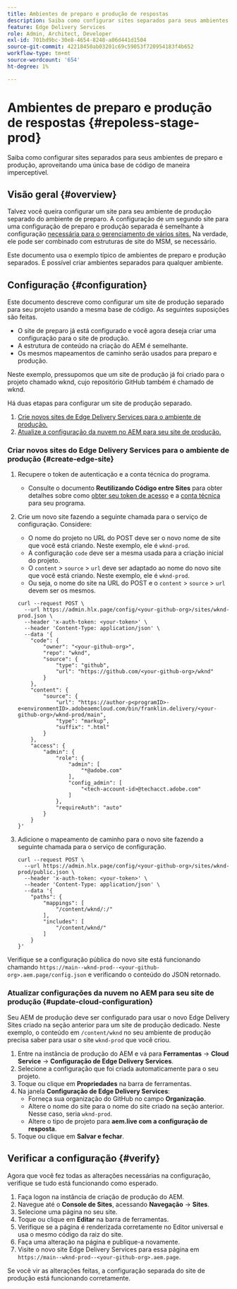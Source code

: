 ```yaml
---
title: Ambientes de preparo e produção de respostas
description: Saiba como configurar sites separados para seus ambientes de preparo e produção, aproveitando uma única base de código de maneira imperceptível.
feature: Edge Delivery Services
role: Admin, Architect, Developer
exl-id: 701bd9bc-30e8-4654-8248-a06d441d1504
source-git-commit: 42218450ab03201c69c59053f720954183f4b652
workflow-type: tm+mt
source-wordcount: '654'
ht-degree: 1%

---
```


# Ambientes de preparo e produção de respostas {#repoless-stage-prod}

Saiba como configurar sites separados para seus ambientes de preparo e produção, aproveitando uma única base de código de maneira imperceptível.

## Visão geral {#overview}

Talvez você queira configurar um site para seu ambiente de produção separado do ambiente de preparo. A configuração de um segundo site para uma configuração de preparo e produção separada é semelhante à configuração [necessária para o gerenciamento de vários sites.](/help/edge/wysiwyg-authoring/repoless-msm.md) Na verdade, ele pode ser combinado com estruturas de site do MSM, se necessário.

Este documento usa o exemplo típico de ambientes de preparo e produção separados. É possível criar ambientes separados para qualquer ambiente.

## Configuração {#configuration}

Este documento descreve como configurar um site de produção separado para seu projeto usando a mesma base de código. As seguintes suposições são feitas.

* O site de preparo já está configurado e você agora deseja criar uma configuração para o site de produção.
* A estrutura de conteúdo na criação do AEM é semelhante.
* Os mesmos mapeamentos de caminho serão usados para preparo e produção.

Neste exemplo, pressupomos que um site de produção já foi criado para o projeto chamado wknd, cujo repositório GitHub também é chamado de wknd.

Há duas etapas para configurar um site de produção separado.

1. [Crie novos sites de Edge Delivery Services para o ambiente de produção.](#create-edge-site)
1. [Atualize a configuração da nuvem no AEM para seu site de produção.](#update-cloud-configuration)

### Criar novos sites do Edge Delivery Services para o ambiente de produção {#create-edge-site}

1. Recupere o token de autenticação e a conta técnica do programa.
   * Consulte o documento **Reutilizando Código entre Sites** para obter detalhes sobre como [obter seu token de acesso](/help/edge/wysiwyg-authoring/repoless.md#access-token) e a [conta técnica](/help/edge/wysiwyg-authoring/repoless.md#access-control) para seu programa.
1. Crie um novo site fazendo a seguinte chamada para o serviço de configuração. Considere:
   * O nome do projeto no URL do POST deve ser o novo nome de site que você está criando. Neste exemplo, ele é `wknd-prod`.
   * A configuração `code` deve ser a mesma usada para a criação inicial do projeto.
   * O `content` > `source` > `url` deve ser adaptado ao nome do novo site que você está criando. Neste exemplo, ele é `wknd-prod`.
   * Ou seja, o nome do site na URL do POST e o `content` > `source` > `url` devem ser os mesmos.

   ```text
   curl --request POST \
     --url https://admin.hlx.page/config/<your-github-org>/sites/wknd-prod.json \
     --header 'x-auth-token: <your-token>' \
     --header 'Content-Type: application/json' \
     --data '{
       "code": {
           "owner": "<your-github-org>",
           "repo": "wknd",
           "source": {
               "type": "github",
               "url": "https://github.com/<your-github-org>/wknd"
           }
       },
       "content": {
           "source": {
               "url": "https://author-p<programID>-e<environmentID>.adobeaemcloud.com/bin/franklin.delivery/<your-github-org>/wknd-prod/main",
               "type": "markup",
               "suffix": ".html"
           }
       },
       "access": {
           "admin": {
               "role": {
                   "admin": [
                       "*@adobe.com"
                   ],
                   "config_admin": [
                       "<tech-account-id>@techacct.adobe.com"
                   ]
               },
               "requireAuth": "auto"
           }
       }
   }'
   ```

1. Adicione o mapeamento de caminho para o novo site fazendo a seguinte chamada para o serviço de configuração.

   ```text
   curl --request POST \
     --url https://admin.hlx.page/config/<your-github-org>/sites/wknd-prod/public.json \
     --header 'x-auth-token: <your-token>' \
     --header 'Content-Type: application/json' \
     --data '{
       "paths": {
           "mappings": [
               "/content/wknd/:/"
           ],
           "includes": [
               "/content/wknd/"
           ]
       }
   }'
   ```

Verifique se a configuração pública do novo site está funcionando chamando `https://main--wknd-prod--<your-github-org>.aem.page/config.json` e verificando o conteúdo do JSON retornado.

### Atualizar configurações da nuvem no AEM para seu site de produção {#update-cloud-configuration}

Seu AEM de produção deve ser configurado para usar o novo Edge Delivery Sites criado na seção anterior para um site de produção dedicado. Neste exemplo, o conteúdo em `/content/wknd` no seu ambiente de produção precisa saber para usar o site `wknd-prod` que você criou.

1. Entre na instância de produção do AEM e vá para **Ferramentas** -> **Cloud Service** -> **Configuração de Edge Delivery Services**.
1. Selecione a configuração que foi criada automaticamente para o seu projeto.
1. Toque ou clique em **Propriedades** na barra de ferramentas.
1. Na janela **Configuração de Edge Delivery Services**:
   * Forneça sua organização do GitHub no campo **Organização**.
   * Altere o nome do site para o nome do site criado na seção anterior. Nesse caso, seria `wknd-prod`.
   * Altere o tipo de projeto para **aem.live com a configuração de resposta**.
1. Toque ou clique em **Salvar e fechar**.

## Verificar a configuração {#verify}

Agora que você fez todas as alterações necessárias na configuração, verifique se tudo está funcionando como esperado.

1. Faça logon na instância de criação de produção do AEM.
1. Navegue até o **Console de Sites**, acessando **Navegação** -> **Sites**.
1. Selecione uma página no seu site.
1. Toque ou clique em **Editar** na barra de ferramentas.
1. Verifique se a página é renderizada corretamente no Editor universal e usa o mesmo código da raiz do site.
1. Faça uma alteração na página e publique-a novamente.
1. Visite o novo site Edge Delivery Services para essa página em `https://main--wknd-prod--<your-github-org>.aem.page`.

Se você vir as alterações feitas, a configuração separada do site de produção está funcionando corretamente.
